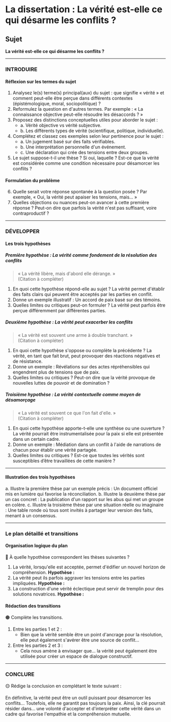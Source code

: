 # La dissertation : La vérité est-elle ce qui désarme les conflits ?

## Sujet
**La vérité est-elle ce qui désarme les conflits ?**

---

### INTRODUIRE

#### Réflexion sur les termes du sujet

1. Analysez le(s) terme(s) principal(aux) du sujet : que signifie « vérité » et comment peut-elle être perçue dans différents contextes (épistémologique, moral, sociopolitique) ? 
2. Reformulez la question en d'autres termes. Par exemple : « La connaissance objective peut-elle résoudre les désaccords ? »
3. Proposez des distinctions conceptuelles utiles pour aborder le sujet :
   - a. Vérité objective vs vérité subjective.
   - b. Les différents types de vérité (scientifique, politique, individuelle).
4. Complétez et classez ces exemples selon leur pertinence pour le sujet :
   - a. Un jugement basé sur des faits vérifiables.
   - b. Une interprétation personnelle d'un événement.
   - c. Une déclaration qui crée des tensions entre deux groupes.
5. Le sujet suppose-t-il une thèse ? Si oui, laquelle ? Est-ce que la vérité est considérée comme une condition nécessaire pour désamorcer les conflits ?

#### Formulation du problème

6. Quelle serait votre réponse spontanée à la question posée ? Par exemple, « Oui, la vérité peut apaiser les tensions, mais… »
7. Quelles objections ou nuances peut-on avancer à cette première réponse ? Peut-on dire que parfois la vérité n'est pas suffisant, voire contraproductif ?

---

### DÉVELOPPER

#### Les trois hypothèses

##### Première hypothèse : La vérité comme fondement de la résolution des conflits

> « La vérité libère, mais d'abord elle dérange. »  
> (Citation à compléter)

1. En quoi cette hypothèse répond-elle au sujet ? La vérité permet d'établir des faits clairs qui peuvent être acceptés par les parties en conflit.
2. Donne un exemple illustratif : Un accord de paix basé sur des témoins. 
3. Quelles limites ou critiques peut-on formuler ? La vérité peut parfois être perçue différemment par différentes parties.

##### Deuxième hypothèse : La vérité peut exacerber les conflits

> « La vérité est souvent une arme à double tranchant. »  
> (Citation à compléter)

1. En quoi cette hypothèse s'oppose ou complète la précédente ? La vérité, en tant que fait brut, peut provoquer des réactions négatives et de résistance.
2. Donne un exemple : Révélations sur des actes répréhensibles qui engendrent plus de tensions que de paix.
3. Quelles limites ou critiques ? Peut-on dire que la vérité provoque de nouvelles luttes de pouvoir et de domination ?

##### Troisième hypothèse : La vérité contextuelle comme moyen de désamorçage

> « La vérité est souvent ce que l'on fait d'elle. »  
> (Citation à compléter)

1. En quoi cette hypothèse apporte-t-elle une synthèse ou une ouverture ? La vérité pourrait être instrumentalisée pour la paix si elle est présentée dans un certain cadre.
2. Donne un exemple : Médiation dans un conflit à l'aide de narrations de chacun pour établir une vérité partagée.
3. Quelles limites ou critiques ? Est-ce que toutes les vérités sont susceptibles d’être travaillées de cette manière ?

---

#### Illustration des trois hypothèses

a. Illustre la première thèse par un exemple précis : Un document officiel mis en lumière qui favorise la réconciliation.
b. Illustre la deuxième thèse par un cas concret : La publication d'un rapport sur les abus qui met un groupe en colère.
c. Illustre la troisième thèse par une situation réelle ou imaginaire : Une table ronde où tous sont invités à partager leur version des faits, menant à un consensus.

---

### Le plan détaillé et transitions

#### Organisation logique du plan

🔴 À quelle hypothèse correspondent les thèses suivantes ?

1. La vérité, lorsqu'elle est acceptée, permet d'édifier un nouvel horizon de compréhension. **Hypothèse :**
2. La vérité peut ils parfois aggraver les tensions entre les parties impliquées. **Hypothèse :**
3. La construction d'une vérité éclectique peut servir de tremplin pour des solutions novatrices. **Hypothèse :**

#### Rédaction des transitions

🟠 Complète les transitions.

1. Entre les parties 1 et 2 :  
   - Bien que la vérité semble être un point d'ancrage pour la résolution, elle peut également s'avérer être une source de conflit…
2. Entre les parties 2 et 3 :  
   - Cela nous amène à envisager que… la vérité peut également être utilisée pour créer un espace de dialogue constructif.

---

### CONCLURE

🟡 Rédige la conclusion en complétant le texte suivant :

En définitive, la vérité peut être un outil puissant pour désamorcer les conflits… Toutefois, elle ne garantit pas toujours la paix. Ainsi, la clé pourrait résider dans… une volonté d'accepter et d'interpréter cette vérité dans un cadre qui favorise l'empathie et la compréhension mutuelle.